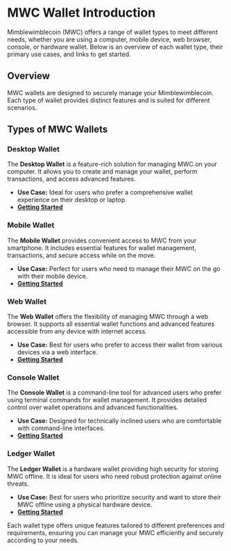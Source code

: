# MWC Wallet Introduction

Mimblewimblecoin (MWC) offers a range of wallet types to meet different needs, whether you are using a computer, mobile device, web browser, console, or hardware wallet. Below is an overview of each wallet type, their primary use cases, and links to get started.

## Overview

MWC wallets are designed to securely manage your Mimblewimblecoin. Each type of wallet provides distinct features and is suited for different scenarios.

## Types of MWC Wallets

### Desktop Wallet

The **Desktop Wallet** is a feature-rich solution for managing MWC on your computer. It allows you to create and manage your wallet, perform transactions, and access advanced features.

- **Use Case:** Ideal for users who prefer a comprehensive wallet experience on their desktop or laptop.
- **[Getting Started](../wallet/desktop/get-started)**

### Mobile Wallet

The **Mobile Wallet** provides convenient access to MWC from your smartphone. It includes essential features for wallet management, transactions, and secure access while on the move.

- **Use Case:** Perfect for users who need to manage their MWC on the go with their mobile device.
- **[Getting Started](../wallet/mobile/get-started)**

### Web Wallet

The **Web Wallet** offers the flexibility of managing MWC through a web browser. It supports all essential wallet functions and advanced features accessible from any device with internet access.

- **Use Case:** Best for users who prefer to access their wallet from various devices via a web interface.
- **[Getting Started](../wallet/web/get-started)**

### Console Wallet

The **Console Wallet** is a command-line tool for advanced users who prefer using terminal commands for wallet management. It provides detailed control over wallet operations and advanced functionalities.

- **Use Case:** Designed for technically inclined users who are comfortable with command-line interfaces.
- **[Getting Started](../wallet/console/get-started)**

### Ledger Wallet

The **Ledger Wallet** is a hardware wallet providing high security for storing MWC offline. It is ideal for users who need robust protection against online threats.

- **Use Case:** Best for users who prioritize security and want to store their MWC offline using a physical hardware device.
- **[Getting Started](../wallet/ledger/get-started)**

Each wallet type offers unique features tailored to different preferences and requirements, ensuring you can manage your MWC efficiently and securely according to your needs.
